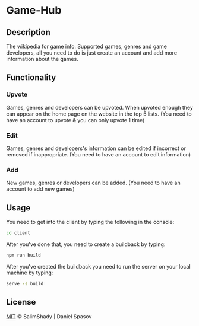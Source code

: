 # Game-Hub

## Description
The wikipedia for game info. Supported games, genres and game developers, all you need to do is just create an account and add more information about the games.

## Functionality
### Upvote
Games, genres and developers can be upvoted. When upvoted enough they can appear on the home page on the website in the top 5 lists. (You need to have an account to upvote & you can only upvote 1 time)
### Edit
Games, genres and developers's information can be edited if incorrect or removed if inappropriate. (You need to have an account to edit information)
### Add 
New games, genres or developers can be added. (You need to have an account to add new games)

## Usage
You need to get into the client by typing the following in the console:
```bash
cd client
```
After you've done that, you need to create a buildback by typing:
```bash
npm run build
```
After you've created the buildback you need to run the server on your local machine by typing:
```bash
serve -s build
```

## License
[MIT](https://choosealicense.com/licenses/mit/) &copy; SalimShady | Daniel Spasov
